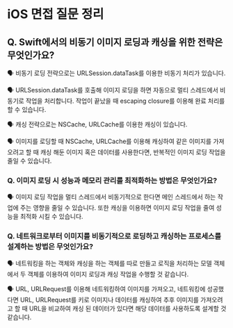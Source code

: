 # iOS 면접 질문 정리

## Q. Swift에서의 비동기 이미지 로딩과 캐싱을 위한 전략은 무엇인가요?

🗣️ 비동기 로딩 전략으로는 URLSession.dataTask를 이용한 비동기 처리가 있습니다.

🗣️ URLSession.dataTask를 호출해 이미지 로딩을 하면 자동으로 멀티 스레드에서 비동기로 작업을 처리합니다. 작업이 끝났을 때 escaping closure를 이용해 완료 처리를 할 수 있습니다.

🗣️ 캐싱 전략으로는 NSCache, URLCache를 이용한 캐싱이 있습니다.

🗣️ 이미지를 로딩할 때 NSCache, URLCache를 이용해 캐싱하여 같은 이미지를 가져오려고 할 때 캐싱 해둔 이미지 혹은 데이터를 사용한다면, 반복적인 이미지 로딩 작업을 줄일 수 있습니다.

### Q. 이미지 로딩 시 성능과 메모리 관리를 최적화하는 방법은 무엇인가요?

🗣️ 이미지 로딩 작업을 멀티 스레드에서 비동기적으로 한다면 메인 스레드에서 하는 작업에 주는 영향을 줄일 수 있습니다. 또한 캐싱을 이용하면 이미지 로딩 작업을 줄여 성능을 최적화 시킬 수 있습니다.

### Q. 네트워크로부터 이미지를 비동기적으로 로딩하고 캐싱하는 프로세스를 설계하는 방법은 무엇인가요?

🗣️ 네트워킹을 하는 객체와 캐싱을 하는 객체를 따로 만들고 로직을 처리하는 모델 객체에서 두 객체를 이용하여 이미지 로딩과 캐싱 작업을 수행할 것 같습니다.

🗣️ URL, URLRequest를 이용해 네트워킹하여 이미지를 가져오고, 네트워킹에 성공했다면 URL, URLRequest를 키로 이미지나 데이터를 캐싱하여 추후 이미지를 가져오려고 할 때 URL을 비교하여 캐싱 된 데이터가 있다면 해당 데이터를 사용하도록 설계할 것 같습니다.
